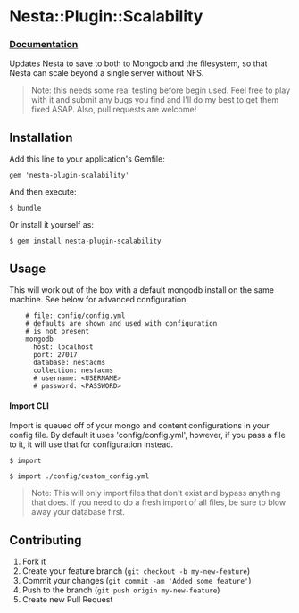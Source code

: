 # Nesta::Plugin::Scalability

### [Documentation](http://jmervine.github.com/nesta-plugin-scalability/doc/)

Updates Nesta to save to both to Mongodb and the filesystem, so that Nesta can scale beyond a single server without NFS.

> Note: this needs some real testing before begin used. Feel free to play with it and submit any bugs you find and I'll do my best to get them fixed ASAP. Also, pull requests are welcome!

## Installation

Add this line to your application's Gemfile:

    gem 'nesta-plugin-scalability'

And then execute:

    $ bundle

Or install it yourself as:

    $ gem install nesta-plugin-scalability

## Usage

This will work out of the box with a default mongodb install on the same machine. See below for advanced configuration.

        # file: config/config.yml
        # defaults are shown and used with configuration
        # is not present
        mongodb
          host: localhost
          port: 27017     
          database: nestacms 
          collection: nestacms
          # username: <USERNAME>
          # password: <PASSWORD>

#### Import CLI

Import is queued off of your mongo and content configurations in your config file. By default it uses 'config/config.yml', however, if you pass a file to it, it will use that for configuration instead.

    $ import 

    $ import ./config/custom_config.yml

> Note: This will only import files that don't exist and bypass anything that does. If you need to do a fresh import of all files, be sure to blow away your database first. 


## Contributing

1. Fork it
2. Create your feature branch (`git checkout -b my-new-feature`)
3. Commit your changes (`git commit -am 'Added some feature'`)
4. Push to the branch (`git push origin my-new-feature`)
5. Create new Pull Request
